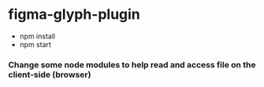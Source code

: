 # figma-glyph-plugin

- npm install
- npm start

### Change some node modules to help read and access file on the client-side (browser)